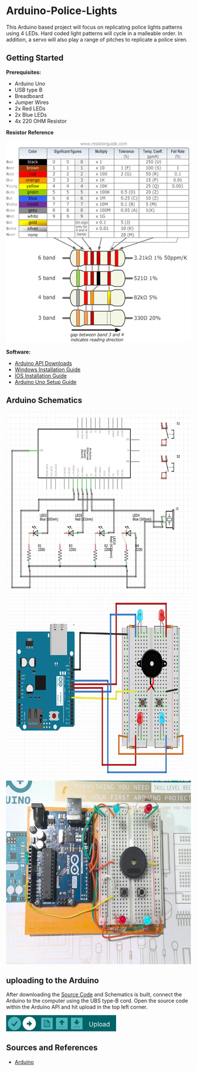 <!-- By Jordan Adriano-->

# Arduino-Police-Lights

This Arduino based project will focus on replicating police lights patterns using 4 LEDs. Hard coded light patterns will cycle in a malleable order. In addition, a servo will also play a range of pitches to replicate a police siren. 

## Getting Started

 **Prerequisites:**
 
 - Arduino Uno
  - USB type B
  - Breadboard
  - Jumper Wires
  - 2x Red LEDs
  - 2x Blue LEDs
  - 4x 220 OHM Resistor
  
  **Resistor Reference**

 <img src="Repository Images/Resistor-Chart.png" width="700" height="550">
 
 **Software:**
- [Arduino API Downloads](https://www.arduino.cc/en/main/software)
- [Windows Installation Guide](https://www.arduino.cc/en/guide/windows)
- [IOS Installation Guide](https://www.arduino.cc/en/guide/macOSX)
- [Arduino Uno Setup Guide](https://www.arduino.cc/en/Guide/ArduinoUno)

## Arduino Schematics

<img src="Repository Images/Arduido Blueprints.JPG" width="800" height="500">

<img src="Repository Images/Arduino Schematics.JPG" width="800" height="500">

<img src="Repository Images/Arduino Prototype.jpg" width="800" height="500">

## uploading to the Arduino

After downloading the [Source Code](Police_Lights.ino) and Schematics is built, connect the Arduino to the computer using the UBS type-B cord. Open the source code within the Arduino API and hit upload in the top left corner. 

<img src="Repository Images/Upload .JPG" width="300">

## Sources and References

- [Arduino](https://www.arduino.cc/)
